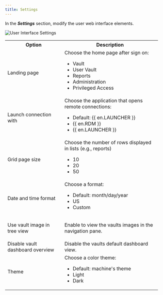 ```yaml
---
title: Settings
---
```


In the ***Settings*** section, modify the user web interface elements. 

![User Interface Settings](https://webdevolutions.azureedge.net/docs/en/server/clip7005.png)

<table>
	<tr>
		<th>
Option 
		</th>
		<th>
Description 
		</th>
	</tr>
	<tr>
		<td>
Landing page 
		</td>
		<td>
Choose the home page after sign on: <br>

* Vault 
* User Vault 
* Reports 
* Administration 
* Privileged Access 
		</td>
	</tr>
	<tr>
		<td>
Launch connection with 
		</td>
		<td>
Choose the application that opens remote connections: <br>

* Default: {{ en.LAUNCHER }} 
* {{ en.RDM }} 
* {{ en.LAUNCHER }} 
		</td>
	</tr>
	<tr>
		<td>
Grid page size 
		</td>
		<td>
Choose the number of rows displayed in lists (e.g., reports) <br>

* 10 
* 20 
* 50 
		</td>
	</tr>
	<tr>
		<td>
Date and time format 
		</td>
		<td>
Choose a format: <br>

* Default: month/day/year 
* US 
* Custom 
		</td>
	</tr>
	<tr>
		<td>
Use vault image in tree view 
		</td>
		<td>
Enable to view the vaults images in the navigation pane. 
		</td>
	</tr>
	<tr>
		<td>
Disable vault dashboard overview 
		</td>
		<td>
Disable the vaults default dashboard view. 
		</td>
	</tr>
	<tr>
		<td>
Theme 
		</td>
		<td>
Choose a color theme: <br>

* Default: machine's theme 
* Light 
* Dark 
		</td>
	</tr>
</table>


